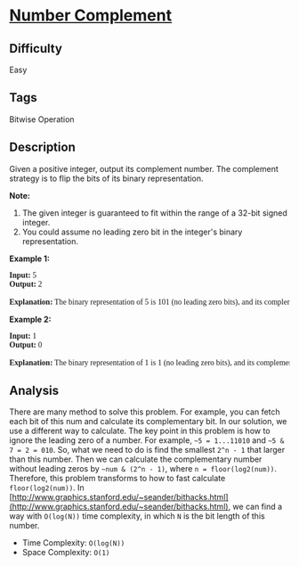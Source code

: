 # [Number Complement](https://leetcode.com/problems/number-complement/)

## Difficulty

Easy

## Tags

Bitwise Operation

## Description

Given a positive integer, output its complement number. The complement strategy is to flip the bits of its binary representation.

**Note:**
1. The given integer is guaranteed to fit within the range of a 32-bit signed integer.
2. You could assume no leading zero bit in the integer's binary representation.

**Example 1:**
<pre style="font-family: consolas">
<b>Input:</b> 5
<b>Output:</b> 2

<b>Explanation:</b> The binary representation of 5 is 101 (no leading zero bits), and its complement is 010. So you need to output 2.
</pre>

**Example 2:**
<pre style="font-family: consolas">
<b>Input:</b> 1
<b>Output:</b> 0

<b>Explanation:</b> The binary representation of 1 is 1 (no leading zero bits), and its complement is 0. So you need to output 0.
</pre>

## Analysis
There are many method to solve this problem. For example, you can fetch each bit of this num and calculate its complementary bit. In our solution, we use a different way to calculate. The key point in this problem is how to ignore the leading zero of a number. For example, `~5 = 1...11010` and `~5 & 7 = 2 = 010`. So, what we need to do is find the smallest `2^n - 1` that larger than this number. Then we can calculate the complementary number without leading zeros by `~num & (2^n - 1)`, where `n = floor(log2(num))`. Therefore, this problem transforms to how to fast calculate `floor(log2(num))`. In [http://www.graphics.stanford.edu/~seander/bithacks.html](http://www.graphics.stanford.edu/~seander/bithacks.html), we can find a way with `O(log(N))` time complexity, in which `N` is the bit length of this number.

- Time Complexity: `O(log(N))`
- Space Complexity: `O(1)`
